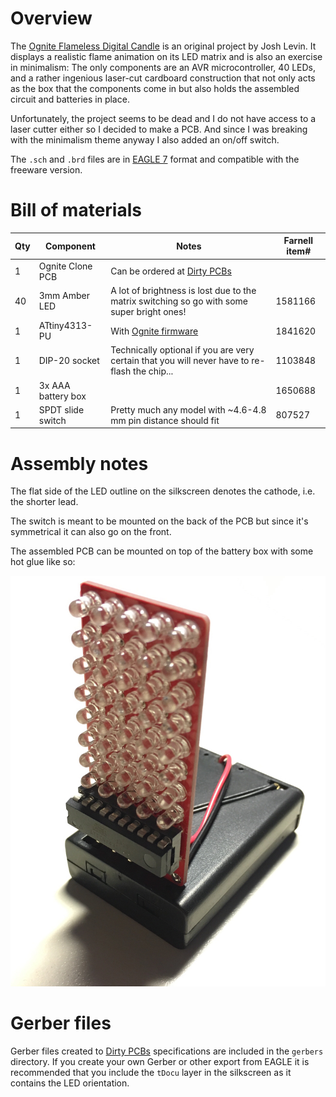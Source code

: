 # Overview

The [Ognite Flameless Digital Candle](http://ognite.com/) is an original project by Josh Levin. It displays a realistic flame animation on its LED matrix and is also an exercise in minimalism: The only components are an AVR microcontroller, 40 LEDs, and a rather ingenious laser-cut cardboard construction that not only acts as the box that the components come in but also holds the assembled circuit and batteries in place.

Unfortunately, the project seems to be dead and I do not have access to a laser cutter either so I decided to make a PCB. And since I was breaking with the minimalism theme anyway I also added an on/off switch.

The `.sch` and `.brd` files are in [EAGLE 7](http://www.cadsoftusa.com/download-eagle/eagle-freeware/) format and compatible with the freeware version.

# Bill of materials

| Qty | Component | Notes | Farnell item# |
| --- | --- | --- | --- |
| 1 | Ognite Clone PCB | Can be ordered at [Dirty PCBs](http://dirtypcbs.com/view.php?share=20653&accesskey=263dad38d5838c2409e7b28eb41107fe) |
| 40 | 3mm Amber LED | A lot of brightness is lost due to the matrix switching so go with some super bright ones! | 1581166 |
| 1 | ATtiny4313-PU | With [Ognite firmware](https://github.com/cyraxx/ognite-firmware/) | 1841620 |
| 1 | DIP-20 socket | Technically optional if you are very certain that you will never have to re-flash the chip... | 1103848 |
| 1 | 3x AAA battery box | | 1650688 |
| 1 | SPDT slide switch | Pretty much any model with ~4.6-4.8 mm pin distance should fit | 807527 |

# Assembly notes

The flat side of the LED outline on the silkscreen denotes the cathode, i.e. the shorter lead.

The switch is meant to be mounted on the back of the PCB but since it's symmetrical it can also go on the front.

The assembled PCB can be mounted on top of the battery box with some hot glue like so:

![Assmbled Ognite PCB and battery box](assembled.jpg?raw=true)

# Gerber files

Gerber files created to [Dirty PCBs](http://dirtypcbs.com/) specifications are included in the `gerbers` directory. If you create your own Gerber or other export from EAGLE it is recommended that you include the `tDocu` layer in the silkscreen as it contains the LED orientation.

